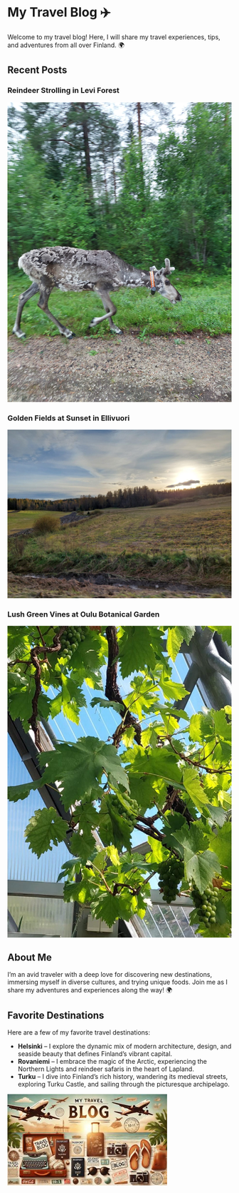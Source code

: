 
# My Travel Blog ✈️

Welcome to my travel blog! Here, I will share my travel experiences, tips, and adventures from all over Finland. 🌍

## Recent Posts

### Reindeer Strolling in Levi Forest  
![Levi](./Reindeer.jpg)

### Golden Fields at Sunset in Ellivuori  
![Ellivuori](./Ellivuori.jpg)

### Lush Green Vines at Oulu Botanical Garden  
![Oulu Botanical Garden](./Garden.jpg)

## About Me

I’m an avid traveler with a deep love for discovering new destinations, immersing myself in diverse cultures, and trying unique foods. Join me as I share my adventures and experiences along the way! 🌍

## Favorite Destinations

Here are a few of my favorite travel destinations:
- **Helsinki** – I explore the dynamic mix of modern architecture, design, and seaside beauty that defines Finland’s vibrant capital.
- **Rovaniemi** – I embrace the magic of the Arctic, experiencing the Northern Lights and reindeer safaris in the heart of Lapland.
- **Turku** – I dive into Finland’s rich history, wandering its medieval streets, exploring Turku Castle, and sailing through the picturesque archipelago.

![Travel Image](./travelBlog.jpg)
